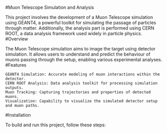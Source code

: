 
#Muon Telescope Simulation and Analysis

This project involves the development of a Muon Telescope simulation using GEANT4, a powerful toolkit for simulating the passage of particles through matter. Additionally, the analysis part is performed using CERN ROOT, a data analysis framework used widely in particle physics.
#Overview

The Muon Telescope simulation aims to image the target using detector simulation. It allows users to understand and predict the behaviour of muons passing through the setup, enabling various experimental analyses.
#Features

    GEANT4 Simulation: Accurate modeling of muon interactions within the detector.
    CERN ROOT Analysis: Data analysis toolkit for processing simulation outputs.
    Muon Tracking: Capturing trajectories and properties of detected muons.
    Visualization: Capability to visualize the simulated detector setup and muon paths.

#Installation

To build and run this project, follow these steps:

